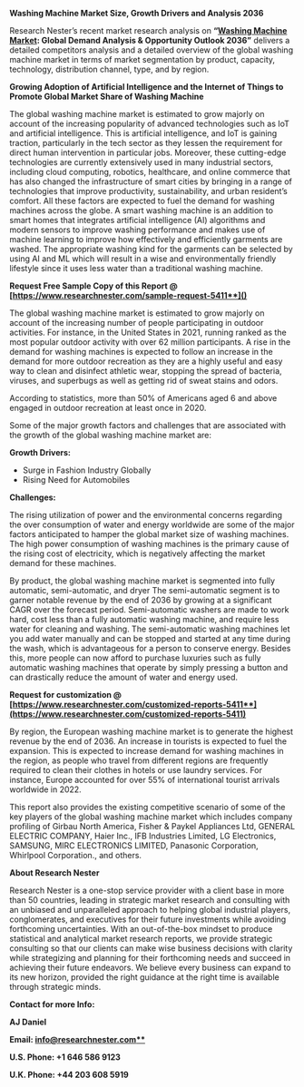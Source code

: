 ﻿**Washing Machine Market Size, Growth Drivers and Analysis 2036**

Research Nester’s recent market research analysis on **“[Washing Machine Market](https://www.researchnester.com/reports/washing-machine-market/5411): Global Demand Analysis & Opportunity Outlook 2036”** delivers a detailed competitors analysis and a detailed overview of the global washing machine market in terms of market segmentation by product, capacity, technology, distribution channel, type, and by region. 

**Growing Adoption of Artificial Intelligence and the Internet of Things to Promote Global Market Share of Washing Machine**

The global washing machine market is estimated to grow majorly on account of the increasing popularity of advanced technologies such as IoT and artificial intelligence. This is artificial intelligence, and IoT is gaining traction, particularly in the tech sector as they lessen the requirement for direct human intervention in particular jobs. Moreover, these cutting-edge technologies are currently extensively used in many industrial sectors, including cloud computing, robotics, healthcare, and online commerce that has also changed the infrastructure of smart cities by bringing in a range of technologies that improve productivity, sustainability, and urban resident’s comfort.  All these factors are expected to fuel the demand for washing machines across the globe. A smart washing machine is an addition to smart homes that integrates artificial intelligence (AI) algorithms and modern sensors to improve washing performance and makes use of machine learning to improve how effectively and efficiently garments are washed. The appropriate washing kind for the garments can be selected by using AI and ML which will result in a wise and environmentally friendly lifestyle since it uses less water than a traditional washing machine.

<a name="_hlk171071039"></a><a name="_hlk171070549"></a>**Request Free Sample Copy of this Report @ [https://www.researchnester.com/sample-request-5411**]()**

The global washing machine market is estimated to grow majorly on account of the increasing number of people participating in outdoor activities. For instance, in the United States in 2021, running ranked as the most popular outdoor activity with over 62 million participants. A rise in the demand for washing machines is expected to follow an increase in the demand for more outdoor recreation as they are a highly useful and easy way to clean and disinfect athletic wear, stopping the spread of bacteria, viruses, and superbugs as well as getting rid of sweat stains and odors.

According to statistics, more than 50% of Americans aged 6 and above engaged in outdoor recreation at least once in 2020.

Some of the major growth factors and challenges that are associated with the growth of the global washing machine market are:

**Growth Drivers:**

- Surge in Fashion Industry Globally
- Rising Need for Automobiles

**Challenges:**

The rising utilization of power and the environmental concerns regarding the over consumption of water and energy worldwide are some of the major factors anticipated to hamper the global market size of washing machines. The high power consumption of washing machines is the primary cause of the rising cost of electricity, which is negatively affecting the market demand for these machines. 

By product, the global washing machine market is segmented into fully automatic, semi-automatic, and dryer The semi-automatic segment is to garner notable revenue by the end of 2036 by growing at a significant CAGR over the forecast period. Semi-automatic washers are made to work hard, cost less than a fully automatic washing machine, and require less water for cleaning and washing. The semi-automatic washing machines let you add water manually and can be stopped and started at any time during the wash, which is advantageous for a person to conserve energy. Besides this, more people can now afford to purchase luxuries such as fully automatic washing machines that operate by simply pressing a button and can drastically reduce the amount of water and energy used.

**Request for customization @ [https://www.researchnester.com/customized-reports-5411**](https://www.researchnester.com/customized-reports-5411)**

By region, the European washing machine market is to generate the highest revenue by the end of 2036. An increase in tourists is expected to fuel the expansion. This is expected to increase demand for washing machines in the region, as people who travel from different regions are frequently required to clean their clothes in hotels or use laundry services. For instance, Europe accounted for over 55% of international tourist arrivals worldwide in 2022.

This report also provides the existing competitive scenario of some of the key players of the global washing machine market which includes company profiling of Girbau North America, Fisher & Paykel Appliances Ltd, GENERAL ELECTRIC COMPANY, Haier Inc., IFB Industries Limited, LG Electronics, SAMSUNG, MIRC ELECTRONICS LIMITED, Panasonic Corporation, Whirlpool Corporation., and others. 

<a name="_hlk171070200"></a>**About Research Nester**

Research Nester is a one-stop service provider with a client base in more than 50 countries, leading in strategic market research and consulting with an unbiased and unparalleled approach to helping global industrial players, conglomerates, and executives for their future investments while avoiding forthcoming uncertainties. With an out-of-the-box mindset to produce statistical and analytical market research reports, we provide strategic consulting so that our clients can make wise business decisions with clarity while strategizing and planning for their forthcoming needs and succeed in achieving their future endeavors. We believe every business can expand to its new horizon, provided the right guidance at the right time is available through strategic minds.

**Contact for more Info:**

**AJ Daniel**

**Email: [info@researchnester.com**](mailto:info@researchnester.com)**

**U.S. Phone: +1 646 586 9123** 

**U.K. Phone: +44 203 608 5919**
